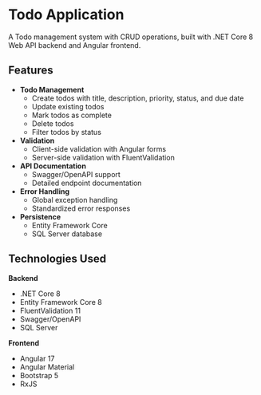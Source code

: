 # Todo Application

A Todo management system with CRUD operations, built with .NET Core 8 Web API backend and Angular frontend.

## Features

- **Todo Management**
  - Create todos with title, description, priority, status, and due date
  - Update existing todos
  - Mark todos as complete
  - Delete todos
  - Filter todos by status
- **Validation**
  - Client-side validation with Angular forms
  - Server-side validation with FluentValidation
- **API Documentation**
  - Swagger/OpenAPI support
  - Detailed endpoint documentation
- **Error Handling**
  - Global exception handling
  - Standardized error responses
- **Persistence**
  - Entity Framework Core
  - SQL Server database

## Technologies Used

**Backend**
- .NET Core 8
- Entity Framework Core 8
- FluentValidation 11
- Swagger/OpenAPI
- SQL Server

**Frontend**
- Angular 17
- Angular Material
- Bootstrap 5
- RxJS
